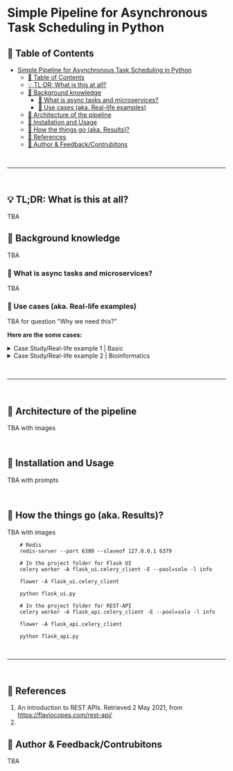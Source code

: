 # Simple Pipeline for Asynchronous Task Scheduling in Python

## 📖 Table of Contents
- [Simple Pipeline for Asynchronous Task Scheduling in Python](#simple-pipeline-for-asynchronous-task-scheduling-in-python)
  - [📖 Table of Contents](#-table-of-contents)
  - [💡 TL;DR: What is this at all?](#-tldr-what-is-this-at-all)
  - [💢 Background knowledge](#-background-knowledge)
    - [🧪 What is async tasks and microservices?](#-what-is-async-tasks-and-microservices)
    - [💭 Use cases (aka. Real-life examples)](#-use-cases-aka-real-life-examples)
  - [🎨 Architecture of the pipeline](#-architecture-of-the-pipeline)
  - [🧵 Installation and Usage](#-installation-and-usage)
  - [💎 How the things go (aka. Results)?](#-how-the-things-go-aka-results)
  - [📘 References](#-references)
  - [🎈 Author & Feedback/Contrubitons](#-author--feedbackcontrubitons)

<br><hr><br>

## 💡 TL;DR: What is this at all?
TBA

## 💢 Background knowledge
TBA

### 🧪 What is async tasks and microservices?
TBA

### 💭 Use cases (aka. Real-life examples)
TBA for question "Why we need this?"

**Here are the some cases:**

<details>
    <summary>Case Study/Real-life example 1 | Basic</summary>
    <p>Case Study 1</p>
</details>

<details>
    <summary>Case Study/Real-life example 2 | Bioinformatics</summary>
    <p>Case Study 2</p>
</details>

<br><hr><br>

## 🎨 Architecture of the pipeline
TBA with images

<br>

## 🧵 Installation and Usage
TBA with prompts

<br>

## 💎 How the things go (aka. Results)?
TBA with images

```
    # Redis
    redis-server --port 6380 --slaveof 127.0.0.1 6379

    # In the project folder for Flask UI
    celery worker -A flask_ui.celery_client -E --pool=solo -l info

    flower -A flask_ui.celery_client

    python flask_ui.py

    # In the project folder for REST-API
    celery worker -A flask_api.celery_client -E --pool=solo -l info

    flower -A flask_api.celery_client

    python flask_api.py
```

<br><hr><br>

## 📘 References
1. An introduction to REST APIs. Retrieved 2 May 2021, from https://flaviocopes.com/rest-api/
2. 

## 🎈 Author & Feedback/Contrubitons
TBA